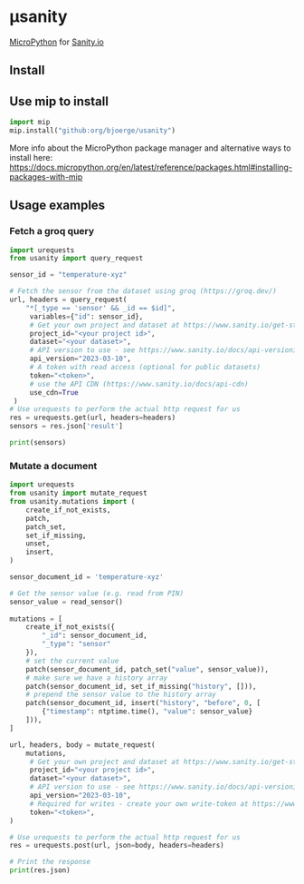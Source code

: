 # µsanity
[MicroPython](https://micropython.org/) for [Sanity.io](https://www.sanity.io/) 

## Install

## Use mip to install

```python
import mip
mip.install("github:org/bjoerge/usanity")
```

More info about the MicroPython package manager and alternative ways to install here: https://docs.micropython.org/en/latest/reference/packages.html#installing-packages-with-mip

## Usage examples

### Fetch a groq query
```python
import urequests
from usanity import query_request

sensor_id = "temperature-xyz"

# Fetch the sensor from the dataset using groq (https://groq.dev/)
url, headers = query_request(
    "*[_type == 'sensor' && _id == $id]",
     variables={"id": sensor_id},
     # Get your own project and dataset at https://www.sanity.io/get-started/create-project
     project_id="<your project id>",
     dataset="<your dataset>",
     # API version to use - see https://www.sanity.io/docs/api-versioning for more info
     api_version="2023-03-10",
     # A token with read access (optional for public datasets)
     token="<token>",
     # use the API CDN (https://www.sanity.io/docs/api-cdn)
     use_cdn=True
 )
# Use urequests to perform the actual http request for us
res = urequests.get(url, headers=headers)
sensors = res.json['result']

print(sensors)

```

### Mutate a document
```python
import urequests
from usanity import mutate_request
from usanity.mutations import (
    create_if_not_exists,
    patch,
    patch_set,
    set_if_missing,
    unset,
    insert,
)

sensor_document_id = 'temperature-xyz'

# Get the sensor value (e.g. read from PIN)
sensor_value = read_sensor()
 
mutations = [
    create_if_not_exists({
        "_id": sensor_document_id,
        "_type": "sensor"
    }),
    # set the current value
    patch(sensor_document_id, patch_set("value", sensor_value)),
    # make sure we have a history array
    patch(sensor_document_id, set_if_missing("history", [])),
    # prepend the sensor value to the history array
    patch(sensor_document_id, insert("history", "before", 0, [
        {"timestamp": ntptime.time(), "value": sensor_value}
    ])),
]

url, headers, body = mutate_request(
    mutations,
     # Get your own project and dataset at https://www.sanity.io/get-started/create-project
     project_id="<your project id>",
     dataset="<your dataset>",
     # API version to use - see https://www.sanity.io/docs/api-versioning for more info
     api_version="2023-03-10",
     # Required for writes - create your own write-token at https://www.sanity.io/manage/project/<your-projectid>/api
     token="<token>",
)

# Use urequests to perform the actual http request for us
res = urequests.post(url, json=body, headers=headers)

# Print the response
print(res.json)

```
